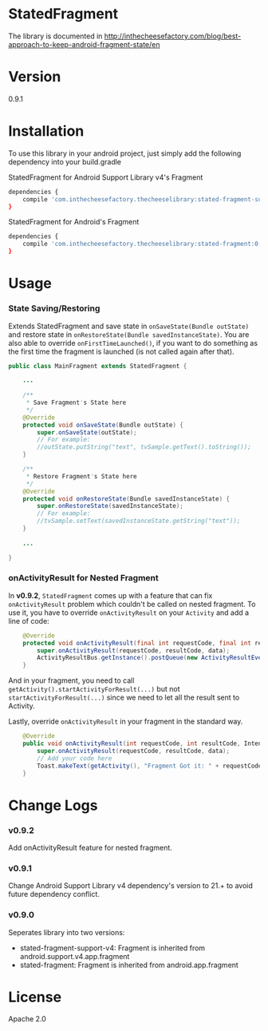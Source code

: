 # StatedFragment

The library is documented in http://inthecheesefactory.com/blog/best-approach-to-keep-android-fragment-state/en

# Version

0.9.1

# Installation

To use this library in your android project, just simply add the following dependency into your build.gradle

StatedFragment for Android Support Library v4's Fragment

```sh
dependencies {
    compile 'com.inthecheesefactory.thecheeselibrary:stated-fragment-support-v4:0.9.1'
}
```

StatedFragment for Android's Fragment

```sh
dependencies {
    compile 'com.inthecheesefactory.thecheeselibrary:stated-fragment:0.9.1'
}
```

# Usage

### State Saving/Restoring

Extends StatedFragment and save state in `onSaveState(Bundle outState)` and restore state in `onRestoreState(Bundle savedInstanceState)`. You are also able to override `onFirstTimeLaunched()`, if you want to do something as the first time the fragment is launched (is not called again after that).

```java
public class MainFragment extends StatedFragment {

    ...
    
    /**
     * Save Fragment's State here
     */
    @Override
    protected void onSaveState(Bundle outState) {
        super.onSaveState(outState);
        // For example:
        //outState.putString("text", tvSample.getText().toString());
    }

    /**
     * Restore Fragment's State here
     */
    @Override
    protected void onRestoreState(Bundle savedInstanceState) {
        super.onRestoreState(savedInstanceState);
        // For example:
        //tvSample.setText(savedInstanceState.getString("text"));
    }
    
    ...

}
```

### onActivityResult for Nested Fragment

In **v0.9.2**, `StatedFragment` comes up with a feature that can fix `onActivityResult` problem which couldn't be called on nested fragment. To use it, you have to override `onActivityResult` on your `Activity` and add a line of code:

```java
    @Override
    protected void onActivityResult(final int requestCode, final int resultCode, final Intent data) {
        super.onActivityResult(requestCode, resultCode, data);
        ActivityResultBus.getInstance().postQueue(new ActivityResultEvent(requestCode, resultCode, data));
    }
```

And in your fragment, you need to call `getActivity().startActivityForResult(...)` but not `startActivityForResult(...)` since we need to let all the result sent to Activity.

Lastly, override `onActivityResult` in your fragment in the standard way.

```java
    @Override
    public void onActivityResult(int requestCode, int resultCode, Intent data) {
        super.onActivityResult(requestCode, resultCode, data);
        // Add your code here
        Toast.makeText(getActivity(), "Fragment Got it: " + requestCode + ", " + resultCode, Toast.LENGTH_SHORT).show();
    }
```

# Change Logs

### v0.9.2

Add onActivityResult feature for nested fragment.

### v0.9.1

Change Android Support Library v4 dependency's version to 21.+ to avoid future dependency conflict.

### v0.9.0

Seperates library into two versions:
- stated-fragment-support-v4: Fragment is inherited from android.support.v4.app.fragment
- stated-fragment: Fragment is inherited from android.app.fragment


# License
Apache 2.0
